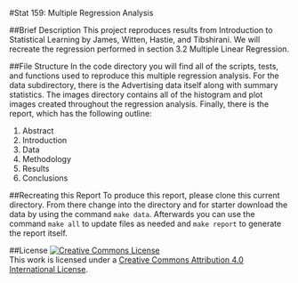 #Stat 159: Multiple Regression Analysis 

##Brief Description
This project reproduces results from Introduction to Statistical Learning by James, Witten, Hastie, and Tibshirani. We will recreate the regression performed in section 3.2 Multiple Linear Regression. 

##File Structure 
In the code directory you will find all of the scripts, tests, and functions used to reproduce this multiple regression analysis. For the data subdirectory, there is the Advertising data itself along with summary statistics. The images directory contains all of the histogram and plot images created throughout the regression analysis. Finally, there is the report, which has the following outline: 

1. Abstract 
2. Introduction
3. Data 
4. Methodology
5. Results
6. Conclusions 

##Recreating this Report
To produce this report, please clone this current directory. From there change into the directory and for starter download the data by using the command `make data`. Afterwards you can use the command `make all` to update files as needed and `make report` to generate the report itself. 

##License 
<a rel="license" href="http://creativecommons.org/licenses/by/4.0/"><img alt="Creative Commons License" style="border-width:0" src="https://i.creativecommons.org/l/by/4.0/88x31.png" /></a><br />This work is licensed under a <a rel="license" href="http://creativecommons.org/licenses/by/4.0/">Creative Commons Attribution 4.0 International License</a>.  
